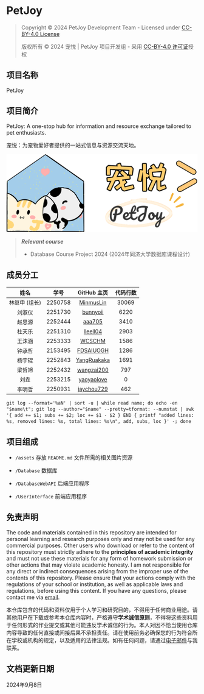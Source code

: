 # PetJoy

> Copyright © 2024 PetJoy Development Team - Licensed under [CC-BY-4.0 License](LICENSE)
>
> 版权所有 © 2024 宠悦 | PetJoy 项目开发组 - 采用 [CC-BY-4.0 许可证](LICENSE)授权

## 项目名称

PetJoy

## 项目简介

PetJoy: A one-stop hub for information and resource exchange tailored to pet enthusiasts.

宠悦：为宠物爱好者提供的一站式信息与资源交流天地。

![](assets/Logo.png)

> ***Relevant course***
> * Database Course Project 2024 (2024年同济大学数据库课程设计)

## 成员分工

| 姓名 | 学号 | GitHub 主页 | 代码行数 |
| :---: | :---: | :---: | :---: |
| 林继申 (组长) | 2250758 | [MinmusLin](https://github.com/MinmusLin) | 30069 |
| 刘淑仪 | 2251730 | [bunnyoii](https://github.com/bunnyoii) | 6220 |
| 赵思源 | 2252444 | [aaa705](https://github.com/aaa705) | 3410 |
| 杜天乐 | 2251310 | [lleell04](https://github.com/lleell04) | 2903 |
| 王沫涵 | 2253333 | [WCSCHM](https://github.com/WCSCHM) | 1586 |
| 钟承哲 | 2153495 | [FDSAIUOGH](https://github.com/FDSAIUOGH) | 1286 |
| 杨宇琨 | 2252843 | [YangRuakaka](https://github.com/YangRuakaka) | 1691 |
| 梁哲旭 | 2252432 | [wangzai200](https://github.com/wangzai200) | 797 |
| 刘垚 | 2253215 | [yaoyaolove](https://github.com/yaoyaolove) | 0 |
| 李明哲 | 2250931 | [jaychou729](https://github.com/jaychou729) | 462 |

```
git log --format='%aN' | sort -u | while read name; do echo -en "$name\t"; git log --author="$name" --pretty=tformat: --numstat | awk '{ add += $1; subs += $2; loc += $1 - $2 } END { printf "added lines: %s, removed lines: %s, total lines: %s\n", add, subs, loc }' -; done
```

## 项目组成

* `/assets`
存放 `README.md` 文件所需的相关图片资源

* `/Database`
数据库

* `/DatabaseWebAPI`
后端应用程序

* `/UserInterface`
前端应用程序

## 免责声明

The code and materials contained in this repository are intended for personal learning and research purposes only and may not be used for any commercial purposes. Other users who download or refer to the content of this repository must strictly adhere to the **principles of academic integrity** and must not use these materials for any form of homework submission or other actions that may violate academic honesty. I am not responsible for any direct or indirect consequences arising from the improper use of the contents of this repository. Please ensure that your actions comply with the regulations of your school or institution, as well as applicable laws and regulations, before using this content. If you have any questions, please contact me via [email](mailto:minmuslin@outlook.com).

本仓库包含的代码和资料仅用于个人学习和研究目的，不得用于任何商业用途。请其他用户在下载或参考本仓库内容时，严格遵守**学术诚信原则**，不得将这些资料用于任何形式的作业提交或其他可能违反学术诚信的行为。本人对因不恰当使用仓库内容导致的任何直接或间接后果不承担责任。请在使用前务必确保您的行为符合所在学校或机构的规定，以及适用的法律法规。如有任何问题，请通过[电子邮件](mailto:minmuslin@outlook.com)与我联系。

## 文档更新日期

2024年9月8日